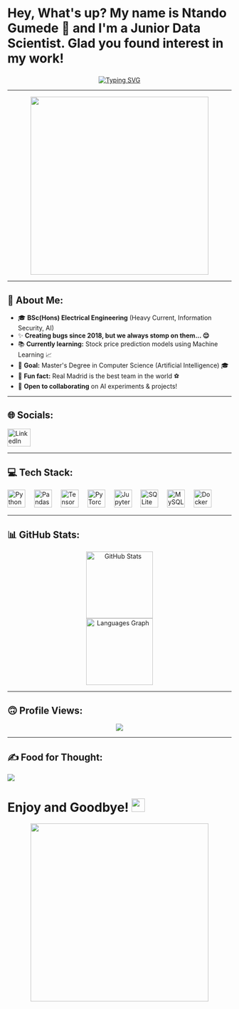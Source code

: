 <h1 align="left">Hey, What's up? My name is Ntando Gumede 👋 and I'm a Junior Data Scientist. Glad you found interest in my work!</h1>

### 

<p align="center">
  <a href="https://git.io/typing-svg">
    <img src="https://readme-typing-svg.herokuapp.com?font=Fira+Code&duration=3000&pause=1000&color=58F725&center=true&vCenter=true&width=435&lines=Data+Science;Artificial+Intelligence;Information+Security;Breaking;Fixing;Crying;Manchester+United;Training...;Repeat+%F0%9F%99%83" alt="Typing SVG" />
  </a>
</p>



---

<div align="center">
    <img src="https://github.com/Anmol-Baranwal/Cool-GIFs-For-GitHub/assets/74038190/491e3e44-11a0-487a-b07b-717f677bbe4a" width="400">
</div>

---

## 💫 About Me:

- 🎓 **BSc(Hons) Electrical Engineering** (Heavy Current, Information Security, AI)
- ✨ **Creating bugs since 2018, but we always stomp on them... 😌**
- 📚 **Currently learning:** Stock price prediction models using Machine Learning 📈
- 🎯 **Goal:** Master's Degree in Computer Science (Artificial Intelligence) 🎓
- 🎲 **Fun fact:** Real Madrid is the best team in the world ⚽
- 🤝 **Open to collaborating** on AI experiments & projects!

---

## 🌐 Socials:

<div align="left">
  <a href="https://www.linkedin.com/public-profile/settings?lipi=urn%3Ali%3Apage%3Ad_flagship3_profile_self_edit_contact-info%3BfH6fzBHgQbifpfVIVOf00Q%3D%3D" target="_blank">
    <img src="https://raw.githubusercontent.com/maurodesouza/profile-readme-generator/master/src/assets/icons/social/linkedin/default.svg" width="52" height="40" alt="LinkedIn logo" />
  </a>
</div>

---

## 💻 Tech Stack:

<div align="left">
  <img src="https://cdn.jsdelivr.net/gh/devicons/devicon/icons/python/python-original.svg" height="40" alt="Python" />
  <img width="12" />
  <img src="https://cdn.jsdelivr.net/gh/devicons/devicon/icons/pandas/pandas-original.svg" height="40" alt="Pandas" />
  <img width="12" />
  <img src="https://cdn.jsdelivr.net/gh/devicons/devicon/icons/tensorflow/tensorflow-original.svg" height="40" alt="TensorFlow" />
  <img width="12" />
  <img src="https://cdn.jsdelivr.net/gh/devicons/devicon/icons/pytorch/pytorch-original.svg" height="40" alt="PyTorch" />
  <img width="12" />
  <img src="https://cdn.jsdelivr.net/gh/devicons/devicon/icons/jupyter/jupyter-original.svg" height="40" alt="Jupyter Notebook" />
  <img width="12" />
  <img src="https://cdn.jsdelivr.net/gh/devicons/devicon/icons/sqlite/sqlite-original.svg" height="40" alt="SQLite" />
  <img width="12" />
  <img src="https://cdn.jsdelivr.net/gh/devicons/devicon/icons/mysql/mysql-original.svg" height="40" alt="MySQL" />
  <img width="12" />
  <img src="https://cdn.jsdelivr.net/gh/devicons/devicon/icons/docker/docker-original.svg" height="40" alt="Docker" />
</div>

---

## 📊 GitHub Stats:

<div align="center">
  <img src="https://github-readme-stats.vercel.app/api?username=SiryZex&hide_title=false&hide_rank=false&show_icons=true&include_all_commits=true&count_private=true&disable_animations=false&theme=dracula&locale=en&hide_border=false&order=1" height="150" alt="GitHub Stats" /> <br/>
  
  <img src="https://github-readme-stats.vercel.app/api/top-langs?username=Ntando-0134x&locale=en&hide_title=false&layout=compact&card_width=320&langs_count=5&theme=dracula&hide_border=false&order=2" height="150" alt="Languages Graph" />
</div>

---

## 🙃 Profile Views:

<div align="center">
  <img src="https://profile-counter.glitch.me/SiryZex/count.svg?" />
</div>

---

## ✍️ Food for Thought:

![](https://quotes-github-readme.vercel.app/api?type=horizontal&theme=tokyonight)

# Enjoy and Goodbye! <img src="https://raw.githubusercontent.com/uwaisdev/uwaisdev/main/wave.gif" width="30px">

<div align="center">
    <img src="https://github.com/Anmol-Baranwal/Cool-GIFs-For-GitHub/assets/74038190/9db4b864-a764-468f-9052-7bfa1bfe9a74" width="400">
</div>

